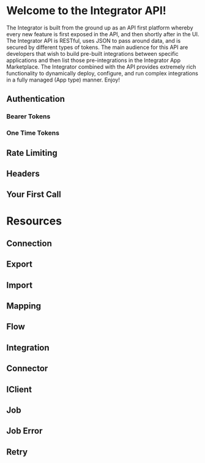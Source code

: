 # Welcome to the Integrator API!
The Integrator is built from the ground up as an API first platform whereby every new feature is first exposed in the API, and then shortly after in the UI.  The Integrator API is RESTful, uses JSON to pass around data, and is secured by different types of tokens.  The main audience for this API are developers that wish to build pre-built integrations between specific applications and then list those pre-integrations in the Integrator App Marketplace.  The Integrator combined with the API provides extremely rich functionality to dynamically deploy, configure, and run complex integrations in a fully managed (App type) manner.  Enjoy!

## Authentication
### Bearer Tokens
### One Time Tokens
## Rate Limiting
## Headers
## Your First Call

# Resources
## Connection
## Export
## Import
## Mapping
## Flow
## Integration
## Connector
## IClient
## Job
## Job Error
## Retry
